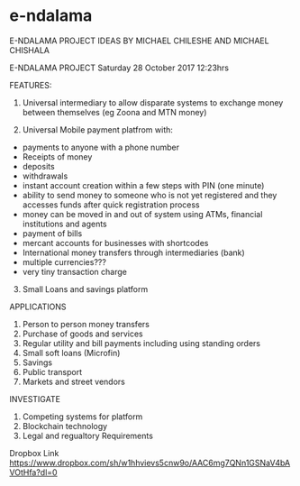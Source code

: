 # e-ndalama
E-NDALAMA PROJECT IDEAS BY MICHAEL CHILESHE AND MICHAEL CHISHALA

E-NDALAMA PROJECT
Saturday 28 October 2017 12:23hrs

FEATURES:
1. Universal intermediary to allow disparate systems to exchange money between themselves (eg Zoona and MTN money)

2. Universal Mobile payment platfrom with:
- payments to anyone with a phone number
- Receipts of money
- deposits
- withdrawals
- instant account creation within a few steps with PIN (one minute)
- ability to send money to someone who is not yet registered and they accesses funds after quick registration process
- money can be moved in and out of system using ATMs, financial institutions and agents
- payment of bills
- mercant accounts for businesses with shortcodes
- International money transfers through intermediaries (bank)
- multiple currencies???
- very tiny transaction charge

3. Small Loans and savings platform

APPLICATIONS
1. Person to person money transfers
2. Purchase of goods and services
3. Regular utility and bill payments including using standing orders
4. Small soft loans (Microfin)
5. Savings
6. Public transport
7. Markets and street vendors

INVESTIGATE
1. Competing systems for platform
2. Blockchain technology
3. Legal and regualtory Requirements


Dropbox Link
https://www.dropbox.com/sh/w1hhvievs5cnw9o/AAC6mg7QNn1GSNaV4bAVOtHfa?dl=0

